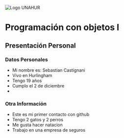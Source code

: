 ![Logo UNAHUR](./UNAHUR.png)

# Programación con objetos I
## Presentación Personal

### Datos Personales
- Mi nombre es: Sebastian Castignani
- Vivo en Hurlingham 
- Tengo 19 años 
- Cumplo el 2 de diciembre
- 


### Otra Información
- Este es mi primer contacto con github
- Tengo 2 gatos y 2 perros 
- Me gusta hacer natacion
- Trabajo en una empresa de seguros 
